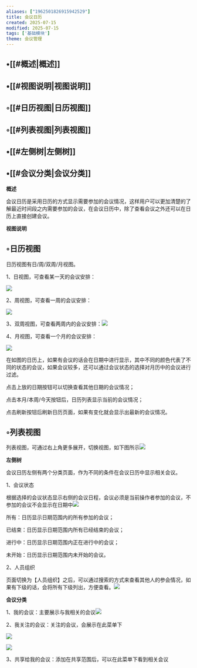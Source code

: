 ```yaml
---
aliases: ["1962501826915942529"]
title: 会议日历
created: 2025-07-15
modified: 2025-07-15
tags: ['基础模块']
theme: 会议管理
---
```


## •[[#概述|概述]]

## •[[#视图说明|视图说明]]

## ◦[[#日历视图|日历视图]]

## ◦[[#列表视图|列表视图]]

## •[[#左侧树|左侧树]]

## •[[#会议分类|会议分类]]

**概述**

会议日历是采用日历的方式显示需要参加的会议情况，这样用户可以更加清楚的了解最近时间段之内需要参加的会议，在会议日历中，除了查看会议之外还可以在日历上直接创建会议。

**视图说明**

## ◦日历视图

日历视图有日/周/双周/月视图。

1、日视图，可查看某一天的会议安排：

![](https://myhelpdoc.oss-cn-heyuan.aliyuncs.com/mdimages/21e360897eb68d1038168425f86fbe48.jpg)

2、周视图，可查看一周的会议安排：

![](https://myhelpdoc.oss-cn-heyuan.aliyuncs.com/mdimages/357921cc3c4f03e6bf051ac4aa5845bc.jpg)

3、双周视图，可查看两周内的会议安排：![](https://myhelpdoc.oss-cn-heyuan.aliyuncs.com/mdimages/65a30099e8021feacde90c7e3f501cd8.jpg)

4、月视图，可查看一个月的会议安排：

![](https://myhelpdoc.oss-cn-heyuan.aliyuncs.com/mdimages/8e0d01b1515f86251c6e6bcbab29e1d6.jpg)

在如图的日历上，如果有会议的话会在日期中进行显示，其中不同的颜色代表了不同的状态的会议，如果会议较多，还可以通过会议状态的选择对月历中的会议进行过滤。

点击上放的日期按钮可以切换查看其他日期的会议情况；

点击本月/本周/今天按钮后，日历列表显示当前的会议情况；

点击刷新按钮后刷新日历页面，如果有变化就会显示出最新的会议情况。

## ◦列表视图

列表视图，可通过右上角更多展开，切换视图，如下图所示![](https://myhelpdoc.oss-cn-heyuan.aliyuncs.com/mdimages/c762f51cb0a1c391653a07f778010290.jpg)

**左侧树**

会议日历左侧有两个分类页面，作为不同的条件在会议日历中显示相关会议。

1、会议状态

根据选择的会议状态显示右侧的会议日程，会议必须是当前操作者参加的会议，不参加的会议不会显示在日期中![](https://myhelpdoc.oss-cn-heyuan.aliyuncs.com/mdimages/f107bd6cac88b84876cc6b77a4279742.jpg)

所有：日历显示日期范围内的所有参加的会议；

已结束：日历显示日期范围内所有已经结束的会议；

进行中：日历显示日期范围内正在进行中的会议；

未开始：日历显示日期范围内未开始的会议。

2、人员组织

页面切换为【人员组织】之后，可以通过搜索的方式来查看其他人的参会情况，如果有下级的话，会将所有下级列出，方便查看。![](https://myhelpdoc.oss-cn-heyuan.aliyuncs.com/mdimages/a92b4a005114da6b434378f14e5b3700.jpg)

**会议分类**

1、我的会议：主要展示与我相关的会议![](https://myhelpdoc.oss-cn-heyuan.aliyuncs.com/mdimages/26e62b2a5472992cf1bdc832b28182cb.jpg)

2、我关注的会议：关注的会议，会展示在此菜单下

![](https://myhelpdoc.oss-cn-heyuan.aliyuncs.com/mdimages/a251b6fc852bdf8d1da5e7c1b3971f4a.jpg)

![](https://myhelpdoc.oss-cn-heyuan.aliyuncs.com/mdimages/81990e2aac82c53291c663e28d8831f1.jpg)

3、共享给我的会议：添加在共享范围后，可以在此菜单下看到相关会议

